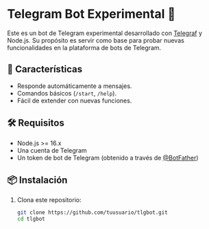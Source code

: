 # Telegram Bot Experimental 🤖

Este es un bot de Telegram experimental desarrollado con [Telegraf](https://github.com/telegraf/telegraf) y Node.js. Su propósito es servir como base para probar nuevas funcionalidades en la plataforma de bots de Telegram.

## 🚀 Características
- Responde automáticamente a mensajes.
- Comandos básicos (`/start`, `/help`).
- Fácil de extender con nuevas funciones.
  
## 🛠️ Requisitos
- Node.js >= 16.x
- Una cuenta de Telegram
- Un token de bot de Telegram (obtenido a través de [@BotFather](https://t.me/BotFather))

## 📦 Instalación
1. Clona este repositorio:
   ```sh
   git clone https://github.com/tuusuario/tlgbot.git
   cd tlgbot
